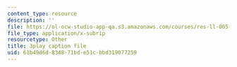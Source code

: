 ```yaml
---
content_type: resource
description: ''
file: https://ol-ocw-studio-app-qa.s3.amazonaws.com/courses/res-ll-005-mathematics-of-big-data-and-machine-learning-january-iap-2020/61b49d6d834871bde51cbbd319077259_0cmj5TfFCLY.srt
file_type: application/x-subrip
resourcetype: Other
title: 3play caption file
uid: 61b49d6d-8348-71bd-e51c-bbd319077259
---
```

